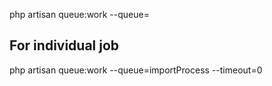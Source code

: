 php artisan queue:work --queue=<jobname>

For individual job
---------------------
php artisan queue:work --queue=importProcess --timeout=0